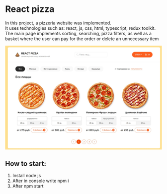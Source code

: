 # React pizza

In this project, a pizzeria website was implemented. <br>
It uses technologies such as: react, js, css, html, typescript, redux toolkit. <br>
The main page implements sorting, searching, pizza filters, as well as a basket where the user can pay for the order or delete an unnecessary item
<div>
  <img src="./src/assets/img/main.jpg">
</div>

## How to start:
1. Install node js
1. After in console write npm i
2. After npm start
